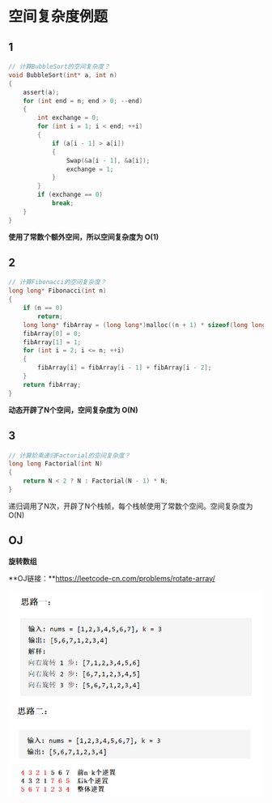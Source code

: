 # 空间复杂度例题

## 1

```c
// 计算BubbleSort的空间复杂度？
void BubbleSort(int* a, int n)
{
	assert(a);
	for (int end = n; end > 0; --end)
	{
		int exchange = 0;
		for (int i = 1; i < end; ++i)
		{
			if (a[i - 1] > a[i])
			{
				Swap(&a[i - 1], &a[i]);
				exchange = 1;
			}
		}
		if (exchange == 0)
			break;
	}
}
```

**使用了常数个额外空间，所以空间复杂度为 O(1)**



## 2

```c
// 计算Fibonacci的空间复杂度？
long long* Fibonacci(int n)
{
	if (n == 0)
		return;
	long long* fibArray = (long long*)malloc((n + 1) * sizeof(long long));
	fibArray[0] = 0;
	fibArray[1] = 1;
	for (int i = 2; i <= n; ++i)
	{
		fibArray[i] = fibArray[i - 1] + fibArray[i - 2];
	}
	return fibArray;
}
```

**动态开辟了N个空间，空间复杂度为 O(N)**



## 3

```c
// 计算阶乘递归Factorial的空间复杂度？
long long Factorial(int N)
{
	return N < 2 ? N : Factorial(N - 1) * N;
}
```

递归调用了N次，开辟了N个栈帧，每个栈帧使用了常数个空间。空间复杂度为O(N)



## OJ

**旋转数组**

**OJ链接：**https://leetcode-cn.com/problems/rotate-array/

![image-20240302221825412](./空间复杂度.assets/image-20240302221825412.png)

